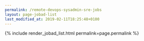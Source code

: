 ```yaml
---
permalink: /remote-devops-sysadmin-sre-jobs
layout: page-jobad-list
last_modified_at: 2019-02-11T18:25:48+0100
---
```

{% include render_jobad_list.html permalink=page.permalink %}
